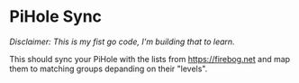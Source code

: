 # PiHole Sync

*Disclaimer: This is my fist go code, I'm building that to learn.*

This should sync your PiHole with the lists from https://firebog.net and map them to matching groups depanding on their "levels".